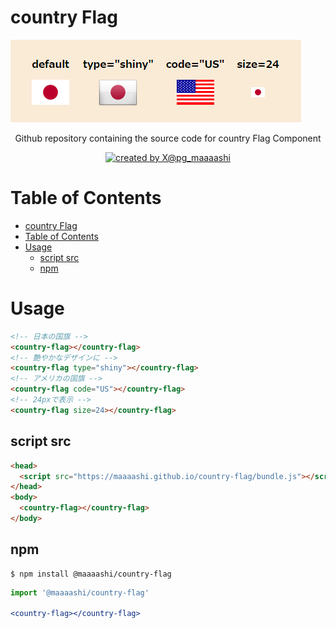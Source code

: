 # country Flag

![preview](./docs/images/preview.png)

<div align="center">Github repository containing the source code for country Flag Component</div>

<p align="center">

<a href="https://twitter.com/pg_maaaashi" rel="nofollow">
  <img src="https://img.shields.io/badge/created%20by-@pg_maaaashi-4BBAAB.svg" alt="created by X@pg_maaaashi">
</a>

# Table of Contents

- [country Flag](#country-flag)
- [Table of Contents](#table-of-contents)
- [Usage](#usage)
  - [script src](#script-src)
  - [npm](#npm)

# Usage

```html
<!-- 日本の国旗 -->
<country-flag></country-flag>
<!-- 艶やかなデザインに -->
<country-flag type="shiny"></country-flag>
<!-- アメリカの国旗 -->
<country-flag code="US"></country-flag>
<!-- 24pxで表示 -->
<country-flag size=24></country-flag>
```

## script src

```html
<head>
  <script src="https://maaaashi.github.io/country-flag/bundle.js"></script>
</head>
<body>
  <country-flag></country-flag>
</body>
```

## npm

```
$ npm install @maaaashi/country-flag
```

```jsx
import '@maaaashi/country-flag'

<country-flag></country-flag>
```